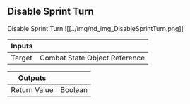 ## Disable Sprint Turn
Disable Sprint Turn
![[../img/nd_img_DisableSprintTurn.png]]

|Inputs||
|--|--|
| Target | Combat State Object Reference |

|Outputs||
|--|--|
| Return Value | Boolean |
